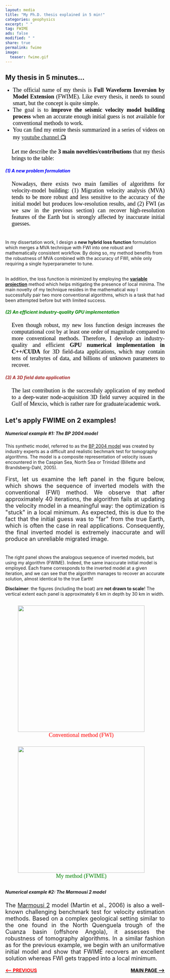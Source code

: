```yaml
---
layout: media
title: "My Ph.D. thesis explained in 5 min!"
categories: geophysics
excerpt: " "
tag: FWIME
ads: false
modified: " "
share: true
permalink: fwime
image:
  teaser: fwime.gif
---
```


<style>
.left, .right {
  display: inline-block;
}

.h5{
    margin-left: 20px;
}

.paragraph{
    text-align: justify;
    font-size: 18px;
    font-family: Georgia;
    color: black;
    margin-left: 20px;
}

.plist{
    text-align: justify;
    font-size: 18px;
    font-family: Georgia;
    color: black;
}

</style>


<h2>My thesis in 5 minutes...</h2>
<ul>
<li class="plist">The official name of my thesis is <b>Full Waveform Inversion by Model Extension</b> (FWIME). Like every thesis, it needs to sound smart, but the concept is quite simple.</li>
<li class="plist">The goal is to <b>improve the seismic velocity model building process</b> when an accurate enough initial guess is not available for conventional methods to work.</li>
<li class="plist">You can find my entire thesis summarized in a series of videos on my <a href="https://www.youtube.com/channel/UCjloQO0H6JnddXoB017mcog" target="_blank">youtube channel 📺</a></li>
</ul>

<p class="paragraph">Let me describe the <b>3 main novelties/contributions</b> that my thesis brings to the table:</p>

<h5 style="color: blue">(1) A new problem formulation</h5>

<p class="paragraph">
Nowadays, there exists two main families of algorithms for velocity-model building: (1) Migration velocity analysis (MVA) tends to be more robust and less sensitive to the accuracy of the initial model but produces low-resolution results, and (2) FWI (as we saw in the previous section) can recover high-resolution features of the Earth but is strongly affected by inaccurate initial guesses.<br/><br/>

In my dissertation work, I design a <b>new hybrid loss function</b> formulation which merges a MVA technique with FWI into one robust and mathematically consistent workflow. By doing so, my method benefits from the robustness of MVA combined with the accuracy of FWI, while only requiring a single hyperparameter to tune.<br/><br/>

In addition, the loss function is minimized by employing the <a href="https://iopscience.iop.org/article/10.1088/0266-5611/19/2/201/meta" target="_blank"><b>variable projection</b></a> method which helps mitigating the presence of local minima. The main novelty of my technique resides in the mathematical way I successfully pair two more conventional algorithms, which is a task that had been attempted before but with limited success.
</p>

<h5 style="color: green">(2) An efficient industry-quality GPU implementation</h5>

<p class="paragraph">
Even though robust, my new loss function design increases the computational cost by at least one order of magnitude compared to more conventional methods. Therefore, I develop an industry-quality and efficient <b>GPU numerical implementation in C++/CUDA</b> for 3D field-data applications, which may contain tens of terabytes of data, and billions of unknown parameters to recover.
</p>

<h5 style="color: brown">(3) A 3D field data application</h5>
<p class="paragraph">
The last contribution is the successfuly application of my method to a deep-water node-acquisition 3D field survey acquired in the Gulf of Mexcio, which is rather rare for graduate/academic work.
</p>

<h2>Let's apply FWIME on 2 examples!</h2>

<h5>Numerical example #1: The BP 2004 model</h5>
<p>
This synthetic model, referred to as the <a href="/papers/bp_2004_eage.pdf" target="_blank">BP 2004 model</a> was created by industry experts as a difficult and realistic bechmark test for tomography algorithms. The model is a composite representation of velocity issues encountered in the Caspian Sea, North Sea or Trinidad (Billette and Brandsberg-Dahl, 2005).<br/>
</p>

<p style="text-align:justify; font-size: 18px">
First, let us examine the left panel in the figure below, which shows the sequence of inverted models with the conventional (FWI) method. We observe that after approximately 40 iterations, the algorithm fails at updating the velocity model in a meaningful way: the optimization is "stuck" in a local minimum. As expected, this is due to the fact that the initial guess was to "far" from the true Earth, which is often the case in real applications. Consequently, the final inverted model is extremely inaccurate and will produce an unreliable migrated image. <br/><br/>

The right panel shows the analogous sequence of inverted models, but using my algorithm (FWIME). Indeed, the same inaccurate initial model is employed. Each frame corresponds to the inverted model at a given iteration, and we can see that the algorithm manages to recover an accurate solution, almost identical to the true Earth! <br/>
</p>

<p>
<b>Disclaimer</b>: the figures (including the boat) are <b>not drawn to scale</b>! The vertical extent each panel is approximately 6 km in depth by 30 km in width.
</p>

<figure class="left">
  <img class="top" src="/images/bp_fwi_new.gif" width="400"/>
  <figcaption style="height: 1.0em; text-align:center; font-size: 18px; font-family: Calibri; color: black; margin-left: 0px"><span style="color: red;">Conventional method (FWI)</span></figcaption>
</figure>

<figure class="right">
  <img class="average" src="/images/bp_fwime_new.gif" width="400"/>
  <figcaption style="height: 1.0em; text-align:center; font-size: 18px; font-family: Calibri; color: black; margin-left: 0px"><span style="color: green;">My method (FWIME)</span></figcaption>
</figure>


<h5>Numerical example #2: The Marmousi 2 model</h5>
<p style="text-align:justify; font-size: 18px">
The <a href="/papers/marmousi2.pdf">Marmousi 2</a> model (Martin et al., 2006) is also a well-known challenging benchmark test for velocity estimation methods. Based on a complex geological setting similar to the one found in the North Quenguela trough of the Cuanza basin (offshore Angola), it assesses the robustness of tomography algorithms. In a similar fashion as for the previous example, we begin with an uniformative initial model and show that FWIME recovers an excellent solution whereas FWI gets trapped into a local minimum.
</p>

<!-- <h5>Selected publications and industry reports</h5> -->


<p>
<span style="float:left; font-size: 15px"><a href="/bottleneck"><b><span style="color: red"><-- PREVIOUS</span></b></a></span>
<span style="float:right; font-size: 15px"><a href="/geophysics"><b><span style="color: black">MAIN PAGE --></span></b> </a></span>
</p>
<br/>
<br/>
